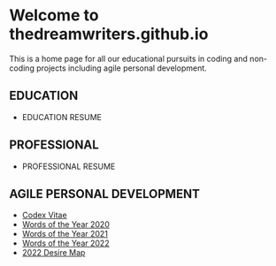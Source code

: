 # Welcome to thedreamwriters.github.io 

This is a home page for all our educational pursuits in coding and non-coding projects including agile personal development. 

## EDUCATION
* EDUCATION RESUME

## PROFESSIONAL
* PROFESSIONAL RESUME

## AGILE PERSONAL DEVELOPMENT
* [Codex Vitae](CodexVitae.md)
* [Words of the Year 2020](2020words.md)
* [Words of the Year 2021](2021words.md)
* [Words of the Year 2022](2022words.md)
* [2022 Desire Map](2022DesireMap.md) 

